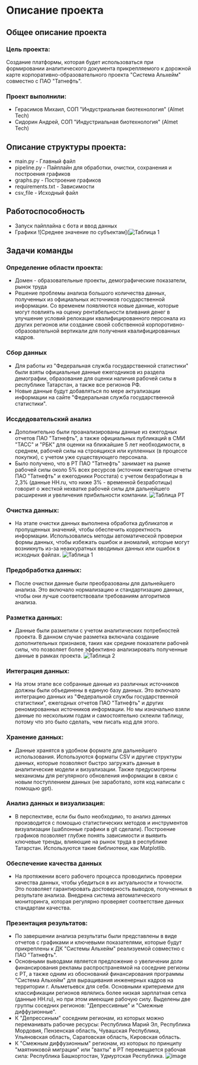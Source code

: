 # Описание проекта
## Общее описание проекта
### Цель проекта:
Создание платформы, которая будет использоваться при формировании аналитического документа прикрепляемого к дорожной карте корпоративно-образовательного проекта "Система Альхейм" совместно с ПАО "Татнефть".
### Проект выполнили:
- Герасимов Михаил, СОП "Индустриальная биотехнология" (Almet Tech)
- Сидорин Андрей, СОП "Индустриальная биотехнология" (Almet Tech)
## Описание структуры проекта:
- main.py - Главный файл
- pipeline.py - Пайплайн для обработки, очистки, сохранения и построения графиков
- graphs.py - Построение графиков
- requirements.txt - Зависимости
- csv_file - Исходный файл
## Работоспособность
- Запуск пайплайна с бота и ввод данных
- Графики
![Среднее значение по субъектам](![Таблица 1](https://github.com/user-attachments/assets/5c61e541-dc7d-4034-9239-d0a531fd4c6a)
## Задачи команды
### Определение области проекта:
- Домен - образовательные проекты, демографические показатели, рынок труда
- Решение проблемы анализа большого количества данных, полученных из официальных источников государственной информации. Со временем появляются новые данные, которые могут повлиять на оценку рентабельности вливания денег в улучшение условий релокации квалифицированного персонала из других регионов или создание своей собственной корпоротивно-образовательной вертикали для получения квалифицированных кадров. 
### Сбор данных
- Для работы из "Федеральная служба государственной статистики" были взяты официальные данные ежегодников из раздела демографии, образование для оценки наличия рабочей силы в республике Татарстан, а также все регионов РФ.
- Новые данные будут добавляться по мере актуализации информации на сайте "Федеральная служба государственной статистики".
### Иссдедовательский анализ
- Дополнительно были проанализированы данные из ежегодных отчетов ПАО "Татнефть", а также официальных публикаций в СМИ "ТАСС" и "РБК" для оценки на ближайшие 5 лет необходимости, в среднем, рабочей силы на строящихся или купленных (в процессе покупки), с учетом уже существующего персонала.
- Было получено, что в РТ ПАО "Татнефть" занимает на рынке рабочей силы около 5% всех ресурсов (источник ежегодные отчеты ПАО "Татнефть" и ежегодники Росстата) с учетом безработицы в 2,3% (данные HH.ru, что ниже 3% - временной безработицы) говорит о жесткой нехватке рабочей силы для дальнейшего расширения и увеличения прибильности компании.
![Таблица РТ](https://github.com/user-attachments/assets/81aa8aa4-0d50-4c53-bf4e-904acb85dd81)

### Очистка данных:
- На этапе очистки данных выполнена обработка дубликатов и пропущенных значений, чтобы обеспечить корректность информации. Использовались методы автоматической проверки формы данных, чтобы избежать ошибок и аномалий, которые могут возникнуть из-за неаккуратных вводимых данных или ошибок в исходных файлах.
![Таблица 1](https://github.com/user-attachments/assets/98045229-e9db-4ac2-a21b-a53fef4f554e)

### Предобработка данных:
- После очистки данные были преобразованы для дальнейшего анализа. Это включало нормализацию и стандартизацию данных, чтобы они лучше соответствовали требованиям алгоритмов анализа.
### Разметка данных:
- Данные были разметили с учетом аналитических потребностей проекта. В данном случае разметка включала создание дополнительных признаков, таких как средние показатели рабочей силы, что позволяет более эффективно анализировать полученные данные в рамках проекта.
![Таблица 2](https://github.com/user-attachments/assets/2aa93238-3bce-4e6e-ad86-c08448f10af3)

### Интеграция данных:
- На этом этапе все собранные данные из различных источников должны были объединены в единую базу данных. Это включало интеграцию данных из "Федеральной службы государственной статистики", ежегодных отчетов ПАО "Татнефть" и других реномированных источников информации. Но мы изначально взяли данные по нескольким годам и самостоятельно склеили таблицу, потому что это было сделать, чем писать код для этого.
### Хранение данных:
- Данные хранятся в удобном формате для дальнейшего использования. Используются форматы CSV и другие структуры данных, которые позволяют быстро загружать данные в аналитические модели и визуализации. Также предусмотрены механизмы для регулярного обновления информации в связи с новым поступлением данных (не заработало, хотя код написали с помощью gpt).
### Анализ данных и визуализация:
- В перспективе, если бы было необходимо, то анализ данных производится с помощью статистических методов и инструментов визуализации (шаблонные графики в git сделали). Построение графиков позволяет глубже понять зависимости и выявить ключевые тренды, влияющие на рынок труда в республике Татарстан. Используются такие библиотеки, как Matplotlib.
### Обеспечение качества данных
- На протяжении всего рабочего процесса проводились проверки качества данных, чтобы убедиться в их актуальности и точности. Это позволяет гарантировать достоверность выводов, полученных в результате анализа. Внедрена система автоматического мониторинга, которая регулярно проверяет соответствие данных стандартам качества.
### Презентация результатов:
- По завершении анализа результаты были представлены в виде отчетов с графиками и ключевыми показателями, которые будут прикреплены к ДК "Системы Альхейм" реализуемой совместно с ПАО "Татнефть".
- Основными выводами является предложение о увеличении доли финансирования рекламы распространеямой на соседние регионы с РТ, а также одним из обоснований финансирования программы "Система Альхейм" для выращивания инженерных кадров на территории г. Альметьевск для себя. Основными критериеми для классификации регионов являлись более низкая зарплатная сетка (данные HH.ru), но при этом имеющие рабочую силу. Выделены две группы соседних регионов: "Депрессивные" и "Смежные диффузионные".
- К "Депрессиным" соседним регионам, из которых можно переманивать рабочие ресурсы: Республика Марий Эл, Республика Мордовия, Пензенская область, Чувашская Республика, Ульяновская область, Саратовская область, Кировская область.
- К "Смежным диффузионным" регионам, из которых по принципу "маятниковой миграции" или "вахты" в РТ перемещается рабочая сила: Республика Башкортостан, Удмуртская Республика.
![image](https://github.com/user-attachments/assets/9197a992-2aab-4d2b-8bae-655422912ef6)

